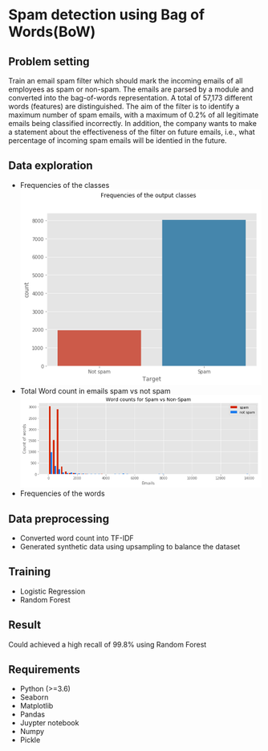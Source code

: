 # Spam detection using Bag of Words(BoW)

## Problem setting
Train an email spam filter which should mark the incoming emails of all employees as spam or non-spam.
The emails are parsed by a module and converted into the bag-of-words representation.
A total of 57,173 different words (features) are distinguished. The aim of the filter is to
identify a maximum number of spam emails, with a maximum of 0.2% of all legitimate
emails being classified incorrectly. In addition, the company wants to make a statement
about the effectiveness of the filter on future emails, i.e., what percentage of incoming
spam emails will be identied in the future.

## Data exploration
- Frequencies of the classes
![alt text](reports/FrequenciesClasses.png)
- Total Word count in emails spam vs not spam
![alt text](reports/wordoccuranceSpamVsNotSpam.png)
- Frequencies of the words

## Data preprocessing
- Converted word count into TF-IDF
- Generated synthetic data using upsampling to balance the dataset

## Training
- Logistic Regression
- Random Forest

## Result
Could achieved a high recall of 99.8% using Random Forest

## Requirements
- Python (>=3.6)
- Seaborn
- Matplotlib
- Pandas
- Juypter notebook
- Numpy
- Pickle
